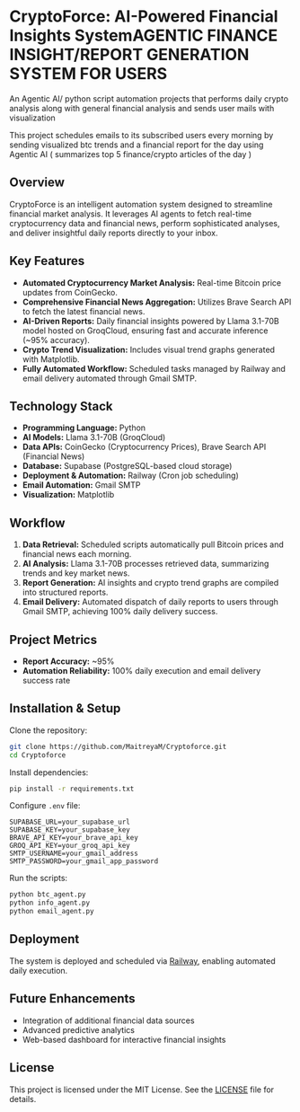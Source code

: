 # CryptoForce: AI-Powered Financial Insights SystemAGENTIC FINANCE INSIGHT/REPORT GENERATION SYSTEM FOR USERS

An Agentic AI/ python script automation projects that performs daily crypto analysis along with general financial analysis and sends user mails with visualization

This project schedules emails to its subscribed users every morning by sending visualized btc trends and a financial report for the day using 
Agentic AI ( summarizes top 5 finance/crypto articles of the day )


## Overview
CryptoForce is an intelligent automation system designed to streamline financial market analysis. It leverages AI agents to fetch real-time cryptocurrency data and financial news, perform sophisticated analyses, and deliver insightful daily reports directly to your inbox.

## Key Features
- **Automated Cryptocurrency Market Analysis:** Real-time Bitcoin price updates from CoinGecko.
- **Comprehensive Financial News Aggregation:** Utilizes Brave Search API to fetch the latest financial news.
- **AI-Driven Reports:** Daily financial insights powered by Llama 3.1-70B model hosted on GroqCloud, ensuring fast and accurate inference (~95% accuracy).
- **Crypto Trend Visualization:** Includes visual trend graphs generated with Matplotlib.
- **Fully Automated Workflow:** Scheduled tasks managed by Railway and email delivery automated through Gmail SMTP.

## Technology Stack
- **Programming Language:** Python
- **AI Models:** Llama 3.1-70B (GroqCloud)
- **Data APIs:** CoinGecko (Cryptocurrency Prices), Brave Search API (Financial News)
- **Database:** Supabase (PostgreSQL-based cloud storage)
- **Deployment & Automation:** Railway (Cron job scheduling)
- **Email Automation:** Gmail SMTP
- **Visualization:** Matplotlib

## Workflow
1. **Data Retrieval:** Scheduled scripts automatically pull Bitcoin prices and financial news each morning.
2. **AI Analysis:** Llama 3.1-70B processes retrieved data, summarizing trends and key market news.
3. **Report Generation:** AI insights and crypto trend graphs are compiled into structured reports.
4. **Email Delivery:** Automated dispatch of daily reports to users through Gmail SMTP, achieving 100% daily delivery success.

## Project Metrics
- **Report Accuracy:** ~95%
- **Automation Reliability:** 100% daily execution and email delivery success rate

## Installation & Setup
Clone the repository:
```bash
git clone https://github.com/MaitreyaM/Cryptoforce.git
cd Cryptoforce
```

Install dependencies:
```bash
pip install -r requirements.txt
```

Configure `.env` file:
```env
SUPABASE_URL=your_supabase_url
SUPABASE_KEY=your_supabase_key
BRAVE_API_KEY=your_brave_api_key
GROQ_API_KEY=your_groq_api_key
SMTP_USERNAME=your_gmail_address
SMTP_PASSWORD=your_gmail_app_password
```

Run the scripts:
```bash
python btc_agent.py
python info_agent.py
python email_agent.py
```

## Deployment
The system is deployed and scheduled via [Railway](https://railway.app), enabling automated daily execution.

## Future Enhancements
- Integration of additional financial data sources
- Advanced predictive analytics
- Web-based dashboard for interactive financial insights

## License
This project is licensed under the MIT License. See the [LICENSE](LICENSE) file for details.

